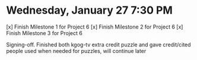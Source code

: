 # Wednesday, January 27 7:30 PM
[x] Finish Milestone 1 for Project 6
[x] Finish Milestone 2 for Project 6
[x] Finish Milestone 3 for Project 6

Signing-off. Finished both kgog-tv extra credit puzzle and gave credit/cited people used when needed for puzzles, will continue later